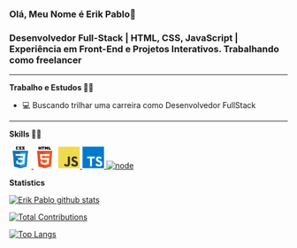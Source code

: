 ### Olá, Meu Nome é Erik Pablo👋

<h3>Desenvolvedor Full-Stack | HTML, CSS, JavaScript | Experiência em Front-End e Projetos Interativos. Trabalhando como freelancer</h3>

<hr>

<strong>Trabalho e Estudos 👨‍💻</strong>
<br>
- 💻 Buscando trilhar uma carreira como Desenvolvedor FullStack<br>

<hr>
<div>
  <strong> Skills 👨‍💻 </strong>
<p align="left"> 
  <a href="https://www.w3schools.com/css/" target="_blank" rel="noreferrer"> 
    <img src="https://raw.githubusercontent.com/devicons/devicon/master/icons/css3/css3-original-wordmark.svg" alt="css3" width="40" height="40"/> 
  </a> 
  <a href="https://www.w3.org/html/" target="_blank" rel="noreferrer"> 
    <img src="https://raw.githubusercontent.com/devicons/devicon/master/icons/html5/html5-original-wordmark.svg" alt="html5" width="40" height="40"/></a> 
  <a href="https://developer.mozilla.org/en-US/docs/Web/JavaScript" target="_blank" rel="noreferrer"> 
    <img src="https://raw.githubusercontent.com/devicons/devicon/master/icons/javascript/javascript-original.svg" alt="javascript" width="40" height="40"/>
  </a> 
  <a href="https://www.typescriptlang.org/" target="_blank" rel="noreferrer"> 
    <img src="https://raw.githubusercontent.com/devicons/devicon/master/icons/typescript/typescript-original.svg" alt="typescript" width="40" height="40"/>
  </a>
  <a href="https://nodejs.org/pt" target="_blank" rel="noreferrer"> 
    <img src="https://github.com/user-attachments/assets/81df286a-70eb-4f96-8e5d-5646b3192cbd)
" alt="node" width="40" height="40"/>
  </a>
</p>
<strong> Statistics  </strong>
<p align="justify">

[![Erik Pablo github stats](https://github-readme-stats.vercel.app/api?username=erikpablo&show_icons=true&theme=dracula&locale=pt-br&title_color=FFF)](https://github.com/anuraghazra/github-readme-stats)

[![Total Contributions](https://github-readme-streak-stats.herokuapp.com/?user=erikpablo&layout=compact&theme=dracula&locale=pt-br&title_color=FFF)](https://github.com/anuraghazra/github-readme-stats)

[![Top Langs](https://github-readme-stats.vercel.app/api/top-langs/?username=erikpablo&layout=compact&theme=dracula&locale=pt-br&title_color=FFF)](https://github.com/anuraghazra/github-readme-stats)
</p>
